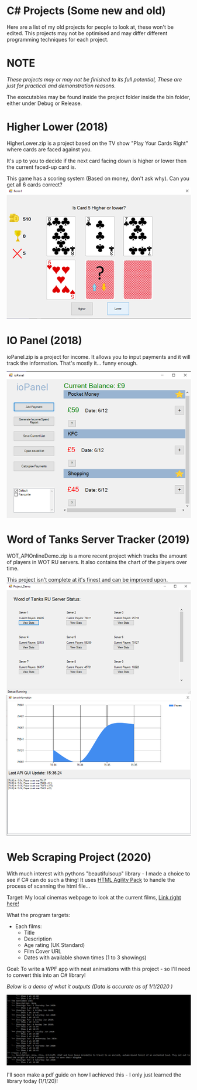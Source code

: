 C# Projects (Some new and old)
=
Here are a list of my old projects for people to look at, these won't be edited.
This projects may not be optimised and may differ different programming techniques for each project.
# NOTE #
*These projects may or may not be finished to its full potential, These are just for practical and demonstration reasons.*

The executables may be found inside the project folder inside the bin folder, either under Debug or Release.

# Higher Lower (2018) #
HigherLower.zip is a project based on the TV show "Play Your Cards Right" where cards are faced against you.

It's up to you to decide if the next card facing down is higher or lower then the current faced-up card is.

This game has a scoring system (Based on money, don't ask why). Can you get all 6 cards correct?
![Based on the card game TV show "Play your cards right"](https://raw.githubusercontent.com/TheE7Player/Old_Projects/master/images/play_cards_right_image.png)


# IO Panel (2018)  #
ioPanel.zip is a project for income. It allows you to input payments and it will track the information. 
That's mostly it... funny enough.

![A demo of sample incomes and outcomes which you can favouritise!](https://raw.githubusercontent.com/TheE7Player/Old_Projects/master/images/ioPanel_image.png)

# Word of Tanks Server Tracker (2019)  #
WOT_APIOnlineDemo.zip is a more recent project which tracks the amount of players in WOT RU servers.
It also contains the chart of the players over time.

This project isn't complete at it's finest and can be improved upon. 
![Menu of different servers you can impact based on player count](https://raw.githubusercontent.com/TheE7Player/Old_Projects/master/images/wot_main_menu_image.png)
![A graph showing the players as a chart](https://raw.githubusercontent.com/TheE7Player/Old_Projects/master/images/wot_chart_server_image.png)

# Web Scraping Project (2020) #
With much interest with pythons "beautifulsoup" library - I made a choice to see if C# can do such a thing!
It uses [HTML Agility Pack](https://html-agility-pack.net/) to handle the process of scanning the html file...

Target: My local cinemas webpage to look at the current films, [Link right here!](https://waterfrontcinema.savoysystems.co.uk/WaterfrontCinema.dll/)

What the program targets:

 - Each films:
	 - Title
	 - Description
	 - Age rating (UK Standard)
	 - Film Cover URL
	 - Dates with available shown times (1 to 3 showings)

Goal: To write a WPF app with neat animations with this project - so I'll need to convert this into an C# library!

*Below is a demo of what it outputs (Data is accurate as of 1/1/2020 )*

![Console output of available films and their showing dates and time! (1/1/20)](https://raw.githubusercontent.com/TheE7Player/Old_Projects/master/images/ws.png)

I'll soon make a pdf guide on how I achieved this - I only just learned the library today (1/1/20)!
